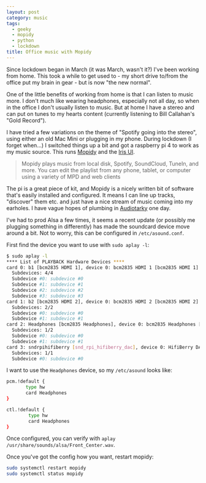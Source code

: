 ```yaml
---
layout: post
category: music
tags:
  - geeky
  - mopidy
  - python
  - lockdown
title: Office music with Mopidy
---
```

Since lockdown began in March (it was March, wasn't it?) I've been working from home. This took a while to get used to - my short drive to/from the office put my brain in gear - but is now "the new normal".

One of the little benefits of working from home is that I can listen to music more. I don't much like wearing headphones, especially not all day, so when in the office I don't usually listen to music. But at home I have a stereo and can put on tunes to my hearts content (currently listening to Bill Callahan's "Gold Record").

I have tried a few variations on the theme of "Spotify going into the stereo", using either an old Mac Mini or plugging in my phone. During lockdown (I forget when...) I switched things up a bit and got a raspberry pi 4 to work as my music source. This runs [Mopidy](https://mopidy.com/) and the [Iris UI](https://github.com/jaedb/Iris).

> Mopidy plays music from local disk, Spotify, SoundCloud, TuneIn, and more. You can edit the playlist from any phone, tablet, or computer using a variety of MPD and web clients

The pi is a great piece of kit, and Mopidy is a nicely written bit of software that's easily installed and configured. It means I can line up tracks, "discover" them etc. and just have a nice stream of music coming into my earholes. I have vague hopes of plumbing in [Audiotarky](https://audiotarky.com) one day.

I've had to prod Alsa a few times, it seems a recent update (or possibly me plugging something in differently) has made the soundcard device move around a bit. Not to worry, this can be configured in `/etc/asound.conf`.

First find the device you want to use with `sudo aplay -l`:

```sh
$ sudo aplay -l
**** List of PLAYBACK Hardware Devices ****
card 0: b1 [bcm2835 HDMI 1], device 0: bcm2835 HDMI 1 [bcm2835 HDMI 1]
  Subdevices: 4/4
  Subdevice #0: subdevice #0
  Subdevice #1: subdevice #1
  Subdevice #2: subdevice #2
  Subdevice #3: subdevice #3
card 1: b2 [bcm2835 HDMI 2], device 0: bcm2835 HDMI 2 [bcm2835 HDMI 2]
  Subdevices: 2/2
  Subdevice #0: subdevice #0
  Subdevice #1: subdevice #1
card 2: Headphones [bcm2835 Headphones], device 0: bcm2835 Headphones [bcm2835 Headphones]
  Subdevices: 1/2
  Subdevice #0: subdevice #0
  Subdevice #1: subdevice #1
card 3: sndrpihifiberry [snd_rpi_hifiberry_dac], device 0: HifiBerry DAC HiFi pcm5102a-hifi-0 [HifiBerry DAC HiFi pcm5102a-hifi-0]
  Subdevices: 1/1
  Subdevice #0: subdevice #0
```

I want to use the `Headphones` device, so my `/etc/asound` looks like:

```sh
pcm.!default {
       type hw
       card Headphones
}

ctl.!default {
        type hw
        card Headphones
}
```

Once configured, you can verify with `aplay /usr/share/sounds/alsa/Front_Center.wav`.

Once you've got the config how you want, restart mopidy:

```sh
sudo systemctl restart mopidy
sudo systemctl status mopidy
```
